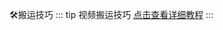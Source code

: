 🛠️搬运技巧
::: tip 视频搬运技巧
[点击查看详细教程](https://doc.weixin.qq.com/doc/w3_AYgAtwa9ALAIvozkUEMTPyDt8cH32?scode=AJ8AQAfiADUxfqxeUEAYgAtwa9ALA)
:::